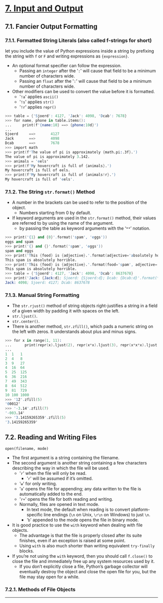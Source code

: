 # [7. Input and Output]

## 7.1. Fancier Output Formatting

### 7.1.1. Formatted String Literals (also called f-strings for short)

let you include the value of Python expressions inside a string by prefixing the string with `f` or `F` and writing expressions as `{expression}`.

- An optional format specifier can follow the expression.
  - Passing an `integer` after the '`:`' will cause that field to be a minimum number of characters wide.
  - Passing an `float` after the '`:`' will cause that field to be a minimum number of characters wide.
- Other modifiers can be used to convert the value before it is formatted.
  - '`!a`' applies `ascii()`
  - '`!s`' applies `str()`
  - '`!r`' applies `repr()`

```s
>>> table = {'Sjoerd': 4127, 'Jack': 4098, 'Dcab': 7678}
>>> for name, phone in table.items():
...     print(f'{name:10} ==> {phone:10d}')
...
Sjoerd     ==>       4127
Jack       ==>       4098
Dcab       ==>       7678
>>> import math
>>> print(f'The value of pi is approximately {math.pi:.3f}.')
The value of pi is approximately 3.142.
>>> animals = 'eels'
>>> print(f'My hovercraft is full of {animals}.')
My hovercraft is full of eels.
>>> print(f'My hovercraft is full of {animals!r}.')
My hovercraft is full of 'eels'.
```

### 7.1.2. The String `str.format()` Method

- A number in the brackets can be used to refer to the position of the object.
  - Numbers starting from 0 by default.
- If keyword arguments are used in the `str.format()` method, their values are referred to by using the name of the argument.
  - by passing the table as keyword arguments with the ‘`**`’ notation.

```s
>>> print('{1} and {0}'.format('spam', 'eggs'))
eggs and spam
>>> print('{} and {}'.format('spam', 'eggs'))
spam and eggs
>>> print('This {food} is {adjective}.'.format(adjective='absolutely horrible', food='spam'))
This spam is absolutely horrible.
>>> print('This {food} is {adjective}.'.format(food='spam', adjective='absolutely horrible'))
This spam is absolutely horrible.
>>> table = {'Sjoerd': 4127, 'Jack': 4098, 'Dcab': 8637678}
>>> print('Jack: {Jack:d}; Sjoerd: {Sjoerd:d}; Dcab: {Dcab:d}'.format(**table))
Jack: 4098; Sjoerd: 4127; Dcab: 8637678
```

### 7.1.3. Manual String Formatting

- The `str.rjust()` method of string objects right-justifies a string in a field of a given width by padding it with spaces on the left.
- `str.ljust()`.
- `str.center()`.
- There is another method, `str.zfill()`, which pads a numeric string on the left with zeros. It understands about plus and minus signs.

```s
>>> for x in range(1, 11):
...      print(repr(x).ljust(2), repr(x*x).ljust(3), repr(x*x*x).ljust(4))
...
1  1   1
2  4   8
3  9   27
4  16  64
5  25  125
6  36  216
7  49  343
8  64  512
9  81  729
10 100 1000
>>> '12'.zfill(5)
'00012'
>>> '-3.14'.zfill(7)
'-003.14'
>>> '3.14159265359'.zfill(5)
'3.14159265359'
```

## 7.2. Reading and Writing Files

 `open(filename, mode)`

- The first argument is a string containing the filename.
- The second argument is another string containing a few characters describing the way in which the file will be used.
  - '`r`' when the file will only be read.
    - '`r`' will be assumed if it’s omitted.
  - '`w`' for only writing.
  - '`a`' opens the file for appending; any data written to the file is automatically added to the end.
  - '`r+`' opens the file for both reading and writing.
  - Normally, files are opened in text mode.
    - In text mode, the default when reading is to convert platform-specific line endings (`\n` on Unix, `\r\n` on Windows) to just `\n`.
    - '`b`' appended to the mode opens the file in binary mode.
- It is good practice to use the `with` keyword when dealing with file objects.
  - The advantage is that the file is properly closed after its suite finishes, even if an exception is raised at some point.
  - Using `with` is also much shorter than writing equivalent `try-finally` blocks.
- If you’re not using the `with` keyword, then you should call `f.close()` to close the file and immediately free up any system resources used by it.
  - If you don’t explicitly close a file, Python’s garbage collector will eventually destroy the object and close the open file for you, but the file may stay open for a while.

### 7.2.1. Methods of File Objects

---

[7. Input and Output]:https://docs.python.org/3.7/tutorial/inputoutput.html
